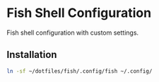 # Fish Shell Configuration

Fish shell configuration with custom settings.

## Installation

```bash
ln -sf ~/dotfiles/fish/.config/fish ~/.config/
```